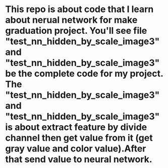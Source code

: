 # This repo is about code that I learn about nerual network for make graduation project. You'll see file "test_nn_hidden_by_scale_image3" and "test_nn_hidden_by_scale_image3" be the complete code for my project. The "test_nn_hidden_by_scale_image3" and "test_nn_hidden_by_scale_image3" is about extract feature by divide channel then get value from it (get gray value and color value).After that send value to neural network.
